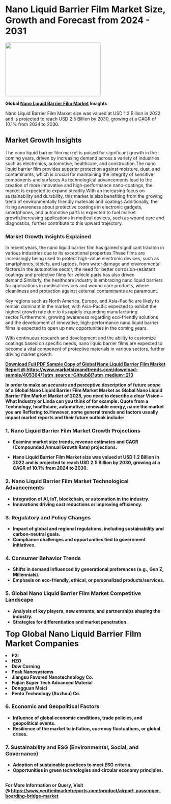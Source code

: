 <H1>Nano Liquid Barrier Film Market Size, Growth and Forecast from 2024 - 2031</H1><img class="aligncenter size-medium wp-image-584254" src="https://thirdeyenews.in/wp-content/uploads/2024/09/Global-Market-Research-300x168.jpeg" alt="" width="300" height="168" /><p><strong>Global&nbsp;<a href="https://www.marketsizeandtrends.com/download-sample/405364/?utm_source=Github8j?utm_medium=213">Nano Liquid Barrier Film Market</a> Insights</strong></p><p>Nano Liquid Barrier Film Market size was valued at USD 1.2 Billion in 2022 and is projected to reach USD 2.5 Billion by 2030, growing at a CAGR of 10.1% from 2024 to 2030.</p><p><h2>Market Growth Insights</h2> <p>The nano liquid barrier film market is poised for significant growth in the coming years, driven by increasing demand across a variety of industries such as electronics, automotive, healthcare, and construction.The nano liquid barrier film provides superior protection against moisture, dust, and contaminants, which is crucial for maintaining the integrity of sensitive components and surfaces.As technological advancements lead to the creation of more innovative and high-performance nano-coatings, the market is expected to expand steadily.With an increasing focus on sustainability and durability, this market is also benefiting from the growing trend of environmentally friendly materials and coatings.Additionally, the rising awareness about protective coatings in electronic gadgets, smartphones, and automotive parts is expected to fuel market growth.Increasing applications in medical devices, such as wound care and diagnostics, further contribute to this upward trajectory.</p> <p><strong><a href="download-sample-link-here"></a></strong></p> <h3>Market Growth Insights Explained</h3> <p>In recent years, the nano liquid barrier film has gained significant traction in various industries due to its exceptional properties.These films are increasingly being used to protect high-value electronic devices, such as smartphones, tablets, and laptops, from water damage and environmental factors.In the automotive sector, the need for better corrosion-resistant coatings and protective films for vehicle parts has also driven demand.Similarly, the healthcare industry is embracing nano liquid barriers for applications in medical devices and wound care products, where cleanliness and protection against external contaminants are paramount.</p> <p>Key regions such as North America, Europe, and Asia-Pacific are likely to remain dominant in the market, with Asia-Pacific expected to exhibit the highest growth rate due to its rapidly expanding manufacturing sector.Furthermore, growing awareness regarding eco-friendly solutions and the development of innovative, high-performance nano liquid barrier films is expected to open up new opportunities in the coming years.</p> <p>With continuous research and development and the ability to customize coatings based on specific needs, nano liquid barrier films are expected to become a vital component of protective materials in various sectors, further driving market growth.</p> <p><strong><a href="get-more-insights-link-here"></p><p><span class=""><strong>Download Full PDF Sample Copy of Global Nano Liquid Barrier Film Market Report</strong> @ <a href="https://www.marketsizeandtrends.com/download-sample/405364/?utm_source=Github8j?utm_medium=213" target="_blank">https://www.marketsizeandtrends.com/download-sample/405364/?utm_source=Github8j?utm_medium=213</a></span></p><p>In order to make an accurate and perceptive description of future scope of a Global&nbsp;Nano Liquid Barrier Film Market Market as Global&nbsp;Nano Liquid Barrier Film Market Market of 2025, you need to describe a clear Vision &ndash; What Industry or Linda can you think of for example: Quote from a Technology, healthcare, automotive, renewable energy, name the market you are Reffering to.However, some general trends and factors usually impact market reports and their future outlook include:</p><h3>1.&nbsp;<strong>Nano Liquid Barrier Film Market Growth Projections</strong></h3><ul><li>Examine market size trends, revenue estimates and CAGR (Compounded Annual Growth Rate) projections.</li><li><p>Nano Liquid Barrier Film Market size was valued at USD 1.2 Billion in 2022 and is projected to reach USD 2.5 Billion by 2030, growing at a CAGR of 10.1% from 2024 to 2030.</p></li></ul><h3>2.&nbsp;<strong>Nano Liquid Barrier Film Market Technological Advancements</strong></h3><ul><li>Integration of AI, IoT, blockchain, or automation in the industry.</li><li>Innovations driving cost reductions or improving efficiency.</li></ul><h3>3.&nbsp;<strong>Regulatory and Policy Changes</strong></h3><ul><li>Impact of global and regional regulations, including sustainability and carbon-neutral goals.</li><li>Compliance challenges and opportunities tied to government initiatives.</li></ul><h3>4.&nbsp;<strong>Consumer Behavior Trends</strong></h3><ul><li>Shifts in demand influenced by generational preferences (e.g., Gen Z, Millennials).</li><li>Emphasis on eco-friendly, ethical, or personalized products/services.</li></ul><h3>5.&nbsp;<strong>Global Nano Liquid Barrier Film Market Competitive Landscape</strong></h3><ul><li>Analysis of key players, new entrants, and partnerships shaping the industry.</li><li>Strategies for differentiation and market penetration.</li></ul><p data-pm-slice="1 1 []"><span style="color: inherit; font-family: inherit; font-size: 25px;">Top Global Nano Liquid Barrier Film Market Companies</span></p><div class="" data-test-id=""><p><li>P2I</li><li> HZO</li><li> Dow Corning</li><li> Peak Nanosystems</li><li> Jiangsu Favored Nanotechnology Co.</li><li> Fujian Super Tech Advanced Material</li><li> Dongguan Meici</li><li> Penta Technology (Suzhou) Co.</li></p></div><h3>6.&nbsp;<strong>Economic and Geopolitical Factors</strong></h3><ul><li>Influence of global economic conditions, trade policies, and geopolitical events.</li><li>Resilience of the market to inflation, currency fluctuations, or global crises.</li></ul><h3>7.&nbsp;<strong>Sustainability and ESG (Environmental, Social, and Governance)</strong></h3><ul><li>Adoption of sustainable practices to meet ESG criteria.</li><li>Opportunities in green technologies and circular economy principles.</li></ul><h2><strong style="font-size: 14px;">For More Information or Query, Visit @&nbsp;</strong><a style="background-color: #ffffff; font-size: 14px;" href="https://www.marketsizeandtrends.com/report/nano-liquid-barrier-film-market/" target="_blank">https://www.verifiedmarketreports.com/product/airport-passenger-boarding-bridge-market</a></h2>